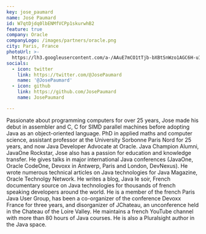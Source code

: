 ```yaml
---
key: jose_paumard
name: José Paumard
id: W7qtDjdq0lbENMfVCPp1skurwhB2
feature: true
company: Oracle
companyLogo: /images/partners/oracle.png
city: Paris, France
photoUrl: >-
  https://lh3.googleusercontent.com/a-/AAuE7mCO1tTjb-bXBtSnWzo1AGC6H-uIzFdvqbKq12SmPC0
socials:
  - icon: twitter
    link: https://twitter.com/@JosePaumard
    name: '@JosePaumard'
  - icon: github
    link: https://github.com/JosePaumard
    name: JosePaumard

---
```


Passionate about programming computers for over 25 years, Jose made his debut in assembler and C, C for SIMD parallel machines before adopting Java as an object-oriented language. PhD in applied maths and computer science, assistant professor at the University Sorbonne Paris Nord for 25 years, and now Java Developer Advocate at Oracle. Java Champion Alumni, JavaOne Rockstar, Jose also has a passion for education and knowledge transfer. He gives talks in major international Java conferences (JavaOne, Oracle CodeOne, Devoxx in Antwerp, Paris and London, DevNexus).  He wrote numerous technical articles on Java technologies for Java Magazine, Oracle Technolgy Network. He writes a blog, Java le soir, French documentary source on Java technologies for thousands of french speaking developers around the world. He is a member of the french Paris Java User Group, has been a co-organizer of the conference Devoxx France for three years, and disorganizer of JChateau, an unconference held in the Chateau of the Loire Valley. He maintains a french YouTube channel with more than 80 hours of Java courses. He is also a Pluralsight author in the Java space.
